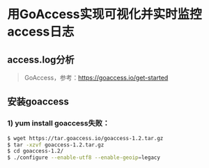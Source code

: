 # 用GoAccess实现可视化并实时监控access日志

## access.log分析
> GoAccess，参考：https://goaccess.io/get-started

## 安装goaccess

### 1) yum install goaccess失败：
```bash
$ wget https://tar.goaccess.io/goaccess-1.2.tar.gz
$ tar -xzvf goaccess-1.2.tar.gz
$ cd goaccess-1.2/
$ ./configure --enable-utf8 --enable-geoip=legacy
```
